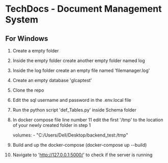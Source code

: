 # TechDocs - Document Management System

## For Windows
1. Create a empty folder
2. Inside the empty folder create another empty folder named log
3. Inside the log folder create an empty file named 'filemanager.log'
4. Create an empty database 'glcaptest'
5. Clone the repo
6. Edit the sql username and password in the .env.local file
7. Run the python script 'def_Tables.py' inside Schema folder
8. In docker compose file line number 11 edit the first '/tmp' to the location of your newly created folder in step 1 
    
    volumes:
        - "C:/Users/Dell/Desktop/backend_test:/tmp"
9. Build and up the docker-compose (docker-compose up --build)
10. Navigate to 'http://127.0.0.1:5000/' to check if the server is running